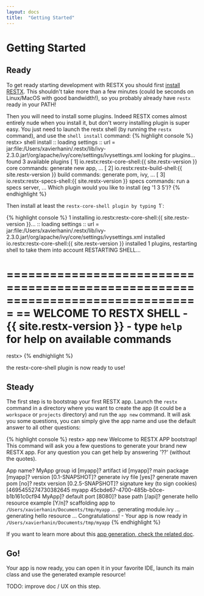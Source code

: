 ```yaml
---
layout: docs
title:  "Getting Started"
---
```

# Getting Started

## Ready

To get ready starting development with RESTX you should first [install RESTX](install.html). This shouldn't take more than a few minutes (could be seconds on Linux/MacOS with good bandwidth!), so you probably already have `restx` ready in your PATH!

Then you will need to install some plugins. Indeed RESTX comes almost entirely nude when you install it, but don't worry installing plugin is super easy. You just need to launch the restx shell (by running the `restx` command), and use the `shell install` command:
{% highlight console %}
restx> shell install
:: loading settings :: url = jar:file:/Users/xavierhanin/.restx/lib/ivy-2.3.0.jar!/org/apache/ivy/core/settings/ivysettings.xml
looking for plugins...
found 3 available plugins
 [  1] io.restx:restx-core-shell:{{ site.restx-version }}
        core commands: generate new app, ...
 [  2] io.restx:restx-build-shell:{{ site.restx-version }}
        build commands: generate pom, ivy, ...
 [  3] io.restx:restx-specs-shell:{{ site.restx-version }}
        specs commands: run a specs server, ...
Which plugin would you like to install (eg '1 3 5')?
{% endhighlight %}

Then install at least the `restx-core-shell plugin by typing `1`:

{% highlight console %}
1
installing io.restx:restx-core-shell:{{ site.restx-version }}...
:: loading settings :: url = jar:file:/Users/xavierhanin/.restx/lib/ivy-2.3.0.jar!/org/apache/ivy/core/settings/ivysettings.xml
installed io.restx:restx-core-shell:{{ site.restx-version }}
installed 1 plugins, restarting shell to take them into account
RESTARTING SHELL...

===============================================================================
== WELCOME TO RESTX SHELL - {{ site.restx-version }} - type `help` for help on available commands
===============================================================================
restx>
{% endhighlight %}

the restx-core-shell plugin is now ready to use!

## Steady

The first step is to bootstrap your first RESTX app. Launch the `restx` command in a directory where you want to create the app (it could be a `workspace` or `projects` directory) and run the `app new` command. It will ask you some questions, you can simply give the app name and use the default answer to all other questions:

{% highlight console %}
restx> app new
Welcome to RESTX APP bootstrap!
This command will ask you a few questions to generate your brand new RESTX app.
For any question you can get help by answering '??' (without the quotes).

App name? MyApp
group id [myapp]?
artifact id [myapp]?
main package [myapp]?
version [0.1-SNAPSHOT]?
generate ivy file [yes]?
generate maven pom [no]?
restx version [0.2.5-SNAPSHOT]?
signature key (to sign cookies) [4695455274730382645 myapp 45cbde67-4700-485b-b0ce-b1b161c0cf94 MyApp]?
default port [8080]?
base path [/api]?
generate hello resource example [Y/n]?
scaffolding app to `/Users/xavierhanin/Documents/tmp/myapp` ...
generating module.ivy ...
generating hello resource ...
Congratulations! - Your app is now ready in `/Users/xavierhanin/Documents/tmp/myapp`
{% endhighlight %}

If you want to learn more about this [app generation, check the related doc](shell-app-bootstrap.html).

## Go!

Your app is now ready, you can open it in your favorite IDE, launch its main class and use the generated example resource!

TODO: improve doc / UX on this step.